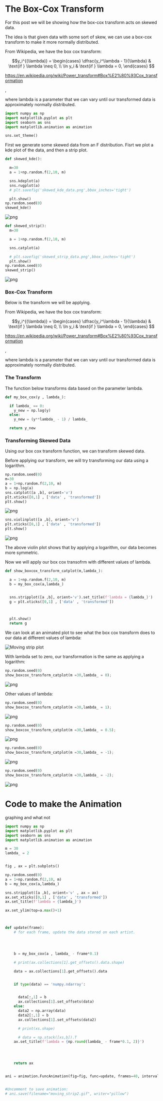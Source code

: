 # The Box-Cox Transform

For this post we will be showing how the box-cox transform acts on skewed data.

The idea is that given data with some sort of skew, we can use a box-cox transform to make it more normally distributed.

From Wikipedia, we have the box cox transform:

$$y_i^{(\lambda)} =
\begin{cases}
 \dfrac{y_i^\lambda - 1}{\lambda} & \text{if } \lambda \neq 0, \\
 \ln y_i & \text{if } \lambda = 0,
\end{cases}
$$


https://en.wikipedia.org/wiki/Power_transform#Box%E2%80%93Cox_transformation

,

where lambda is a parameter that we can vary until our transformed data is approximately normally distributed.


```python
import numpy as np
import matplotlib.pyplot as plt
import seaborn as sns
import matplotlib.animation as animation

sns.set_theme()

```

First we generate some skewed data from an F distribution. Fisrt we plot a kde plot of the data, and then a strip plot.


```python
def skewed_kde():

  m=30
  a = 1+np.random.f(2,10, m)

  sns.kdeplot(a)
  sns.rugplot(a)
  # plt.savefig('skewed_kde_data.png',bbox_inches='tight')

  plt.show()
np.random.seed(0)
skewed_kde()
```


    
![png](output_4_0.png)
    



```python
def skewed_strip():
  m=30

  a = 1+np.random.f(2,10, m)

  sns.catplot(a)

  # plt.savefig('skewed_strip_data.png',bbox_inches='tight')
  plt.show()
np.random.seed(0)
skewed_strip()

```


    
![png](output_5_0.png)
    


### Box-Cox Transform


Below is the transform we will be applying.

From Wikipedia, we have the box cox transform:

$$y_i^{(\lambda)} =
\begin{cases}
 \dfrac{y_i^\lambda - 1}{\lambda} & \text{if } \lambda \neq 0, \\
 \ln y_i & \text{if } \lambda = 0,
\end{cases}
$$


https://en.wikipedia.org/wiki/Power_transform#Box%E2%80%93Cox_transformation

,

where lambda is a parameter that we can vary until our transformed data is approximately normally distributed.

### The Transform

The function below transforms data based on the parameter lambda.


```python
def my_box_cox(y , lambda_):

  if lambda_ == 0:
    y_new = np.log(y)
  else:
    y_new = (y**lambda_ - 1) / lambda_

  return y_new
```

### Transforming Skewed Data

Using our box cox transform function, we can transform skewed data.

Before applying our transform, we will try transforming our data using a logarithm.


```python
np.random.seed(0)
m=30
a = 1+np.random.f(2,10, m)
b = np.log(a)
sns.catplot([a ,b], orient='v')
plt.xticks([0,1] , ['data' , 'transformed'])
plt.show()
```


    
![png](output_11_0.png)
    



```python
sns.violinplot([a ,b], orient='v')
plt.xticks([0,1] , ['data' , 'transformed'])
plt.show()
```


    
![png](output_12_0.png)
    


The above violin plot shows that by applying a logarithm, our data becomes more symmetric.

Now we will apply our box cox transofrm with different values of lambda.


```python
def show_boxcox_transform_catplot(m,lambda_):

  a = 1+np.random.f(2,10, m)
  b = my_box_cox(a,lambda_)


  sns.stripplot([a ,b], orient='v').set_title(f'lambda = {lambda_}')
  g = plt.xticks([0,1] , ['data' , 'transformed'])



  plt.show()
  return g
```

We can look at an animated plot to see what the box cox transform does to our data at different values of lambda:

<img src="moving_strip_post.gif" alt="Moving strip plot"/>

With lambda set to zero, our transformation is the same as applying a logarithm:


```python
np.random.seed(0)
show_boxcox_transform_catplot(m =30,lambda_ = 0);

```


    
![png](output_19_0.png)
    


Other values of lambda:


```python
np.random.seed(0)
show_boxcox_transform_catplot(m =30,lambda_ = 1);
```


    
![png](output_21_0.png)
    



```python
np.random.seed(0)
show_boxcox_transform_catplot(m =30,lambda_ = 0.5);
```


    
![png](output_22_0.png)
    



```python
np.random.seed(0)
show_boxcox_transform_catplot(m =30,lambda_ = -1);
```


    
![png](output_23_0.png)
    



```python
np.random.seed(0)
show_boxcox_transform_catplot(m =30,lambda_ = -2);
```


    
![png](output_24_0.png)
    


# Code to make the Animation  

graphing and what not



```python
import numpy as np
import matplotlib.pyplot as plt
import seaborn as sns
import matplotlib.animation as animation
```


```python
m = 30
lambda_ = 2


fig , ax = plt.subplots()

np.random.seed(0)
a = 1+np.random.f(2,10, m)
b = my_box_cox(a,lambda_)

sns.stripplot([a ,b], orient='v' , ax = ax)
ax.set_xticks([0,1] , ['data' , 'transformed'])
ax.set_title(f'lambda = {lambda_}')

ax.set_ylim(top=a.max()+1)



def update(frame):
    # for each frame, update the data stored on each artist.




    b = my_box_cox(a , lambda_ - frame*0.1)

    # print(ax.collections[1].get_offsets().data.shape)

    data = ax.collections[1].get_offsets().data


    if type(data) == 'numpy.ndarray':


      data[:,1] = b
      ax.collections[1].set_offsets(data)
    else:
      data2 = np.array(data)
      data2[:,1] = b
      ax.collections[1].set_offsets(data2)

      # print(xs.shape)

      # data = np.stack([xs,b]).T
    ax.set_title(f'lambda = {np.round(lambda_ - frame*0.1, 2)}')




    return ax


ani = animation.FuncAnimation(fig=fig, func=update, frames=40, interval=100)


#Uncomment to save animation:
# ani.save(filename="moving_strip2.gif", writer="pillow")
```
